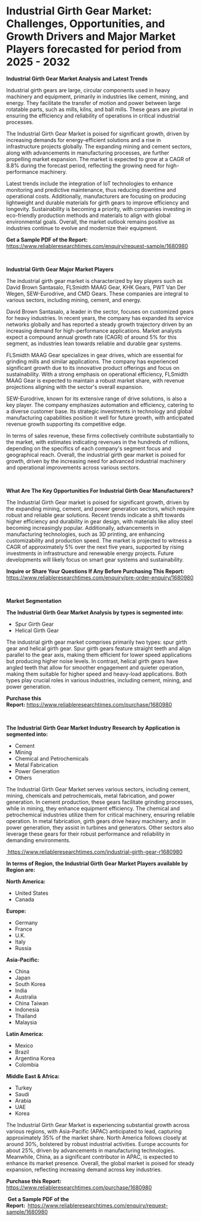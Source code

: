 <p><h1>Industrial Girth Gear Market: Challenges, Opportunities, and Growth Drivers and Major Market Players forecasted for period from 2025 - 2032</h1></p><p><strong>Industrial Girth Gear Market Analysis and Latest Trends</strong></p>
<p><p>Industrial girth gears are large, circular components used in heavy machinery and equipment, primarily in industries like cement, mining, and energy. They facilitate the transfer of motion and power between large rotatable parts, such as mills, kilns, and ball mills. These gears are pivotal in ensuring the efficiency and reliability of operations in critical industrial processes.</p><p>The Industrial Girth Gear Market is poised for significant growth, driven by increasing demands for energy-efficient solutions and a rise in infrastructure projects globally. The expanding mining and cement sectors, along with advancements in manufacturing processes, are further propelling market expansion. The market is expected to grow at a CAGR of 8.8% during the forecast period, reflecting the growing need for high-performance machinery.</p><p>Latest trends include the integration of IoT technologies to enhance monitoring and predictive maintenance, thus reducing downtime and operational costs. Additionally, manufacturers are focusing on producing lightweight and durable materials for girth gears to improve efficiency and longevity. Sustainability is becoming a priority, with companies investing in eco-friendly production methods and materials to align with global environmental goals. Overall, the market outlook remains positive as industries continue to evolve and modernize their equipment.</p></p>
<p><strong>Get a Sample PDF of the Report:&nbsp;</strong> <a href="https://www.reliableresearchtimes.com/enquiry/request-sample/1680980?utm_campaign=3107&utm_medium=2&utm_source=Github&utm_content=ia&utm_term=16042025&utm_id=industrial-girth-gear">https://www.reliableresearchtimes.com/enquiry/request-sample/1680980</a></p>
<p>&nbsp;</p>
<p><strong>Industrial Girth Gear Major Market Players</strong></p>
<p><p>The industrial girth gear market is characterized by key players such as David Brown Santasalo, FLSmidth MAAG Gear, KHK Gears, PWT Van Der Wegen, SEW-Eurodrive, and CMD Gears. These companies are integral to various sectors, including mining, cement, and energy.</p><p>David Brown Santasalo, a leader in the sector, focuses on customized gears for heavy industries. In recent years, the company has expanded its service networks globally and has reported a steady growth trajectory driven by an increasing demand for high-performance applications. Market analysts expect a compound annual growth rate (CAGR) of around 5% for this segment, as industries lean towards reliable and durable gear systems.</p><p>FLSmidth MAAG Gear specializes in gear drives, which are essential for grinding mills and similar applications. The company has experienced significant growth due to its innovative product offerings and focus on sustainability. With a strong emphasis on operational efficiency, FLSmidth MAAG Gear is expected to maintain a robust market share, with revenue projections aligning with the sector's overall expansion.</p><p>SEW-Eurodrive, known for its extensive range of drive solutions, is also a key player. The company emphasizes automation and efficiency, catering to a diverse customer base. Its strategic investments in technology and global manufacturing capabilities position it well for future growth, with anticipated revenue growth supporting its competitive edge.</p><p>In terms of sales revenue, these firms collectively contribute substantially to the market, with estimates indicating revenues in the hundreds of millions, depending on the specifics of each company's segment focus and geographical reach. Overall, the industrial girth gear market is poised for growth, driven by the increasing need for advanced industrial machinery and operational improvements across various sectors.</p></p>
<p>&nbsp;</p>
<p><strong>What Are The Key Opportunities For Industrial Girth Gear Manufacturers?</strong></p>
<p><p>The Industrial Girth Gear market is poised for significant growth, driven by the expanding mining, cement, and power generation sectors, which require robust and reliable gear solutions. Recent trends indicate a shift towards higher efficiency and durability in gear design, with materials like alloy steel becoming increasingly popular. Additionally, advancements in manufacturing technologies, such as 3D printing, are enhancing customizability and production speed. The market is projected to witness a CAGR of approximately 5% over the next five years, supported by rising investments in infrastructure and renewable energy projects. Future developments will likely focus on smart gear systems and sustainability.</p></p>
<p><strong>Inquire or Share Your Questions If Any Before Purchasing This Report:</strong> <a href="https://www.reliableresearchtimes.com/enquiry/pre-order-enquiry/1680980?utm_campaign=3107&utm_medium=2&utm_source=Github&utm_content=ia&utm_term=16042025&utm_id=industrial-girth-gear">https://www.reliableresearchtimes.com/enquiry/pre-order-enquiry/1680980</a></p>
<p>&nbsp;</p>
<p><strong>Market Segmentation</strong></p>
<p><strong>The Industrial Girth Gear Market Analysis by types is segmented into:</strong></p>
<p><ul><li>Spur Girth Gear</li><li>Helical Girth Gear</li></ul></p>
<p><p>The industrial girth gear market comprises primarily two types: spur girth gear and helical girth gear. Spur girth gears feature straight teeth and align parallel to the gear axis, making them efficient for lower speed applications but producing higher noise levels. In contrast, helical girth gears have angled teeth that allow for smoother engagement and quieter operation, making them suitable for higher speed and heavy-load applications. Both types play crucial roles in various industries, including cement, mining, and power generation.</p></p>
<p><strong>Purchase this Report:&nbsp;</strong><a href="https://www.reliableresearchtimes.com/purchase/1680980?utm_campaign=3107&utm_medium=2&utm_source=Github&utm_content=ia&utm_term=16042025&utm_id=industrial-girth-gear">https://www.reliableresearchtimes.com/purchase/1680980</a></p>
<p>&nbsp;</p>
<p><strong>The Industrial Girth Gear Market Industry Research by Application is segmented into:</strong></p>
<p><ul><li>Cement</li><li>Mining</li><li>Chemical and Petrochemicals</li><li>Metal Fabrication</li><li>Power Generation</li><li>Others</li></ul></p>
<p><p>The Industrial Girth Gear Market serves various sectors, including cement, mining, chemicals and petrochemicals, metal fabrication, and power generation. In cement production, these gears facilitate grinding processes, while in mining, they enhance equipment efficiency. The chemical and petrochemical industries utilize them for critical machinery, ensuring reliable operation. In metal fabrication, girth gears drive heavy machinery, and in power generation, they assist in turbines and generators. Other sectors also leverage these gears for their robust performance and reliability in demanding environments.</p></p>
<p><a href="https://www.reliableresearchtimes.com/industrial-girth-gear-r1680980?utm_campaign=3107&utm_medium=2&utm_source=Github&utm_content=ia&utm_term=16042025&utm_id=industrial-girth-gear">&nbsp;https://www.reliableresearchtimes.com/industrial-girth-gear-r1680980</a></p>
<p><strong>In terms of Region, the Industrial Girth Gear Market Players available by Region are:</strong></p>
<p>
    <p> <strong> North America: </strong>
        <ul>
            <li>United States</li>
            <li>Canada</li>
        </ul>
        </p> 
    <p> <strong> Europe: </strong>
        <ul>
            <li>Germany</li>
            <li>France</li>
            <li>U.K.</li>
            <li>Italy</li>
            <li>Russia</li>
        </ul>
        </p> 
    <p> <strong> Asia-Pacific: </strong>
        <ul>
            <li>China</li>
            <li>Japan</li>
            <li>South Korea</li>
            <li>India</li>
            <li>Australia</li>
            <li>China Taiwan</li>
            <li>Indonesia</li>
            <li>Thailand</li>
            <li>Malaysia</li>
        </ul>
        </p> 
    <p> <strong> Latin America: </strong>
        <ul>
            <li>Mexico</li>
            <li>Brazil</li>
            <li>Argentina Korea</li>
            <li>Colombia</li>
        </ul>
        </p> 
    <p> <strong> Middle East & Africa: </strong>
        <ul>
            <li>Turkey</li>
            <li>Saudi</li>
            <li>Arabia</li>
            <li>UAE</li>
            <li>Korea</li>
        </ul>
    </p>
    </p>
<p><p>The Industrial Girth Gear Market is experiencing substantial growth across various regions, with Asia-Pacific (APAC) anticipated to lead, capturing approximately 35% of the market share. North America follows closely at around 30%, bolstered by robust industrial activities. Europe accounts for about 25%, driven by advancements in manufacturing technologies. Meanwhile, China, as a significant contributor in APAC, is expected to enhance its market presence. Overall, the global market is poised for steady expansion, reflecting increasing demand across key industries.</p></p>
<p><strong>Purchase this Report: </strong><a href="https://www.reliableresearchtimes.com/purchase/1680980?utm_campaign=3107&utm_medium=2&utm_source=Github&utm_content=ia&utm_term=16042025&utm_id=industrial-girth-gear">https://www.reliableresearchtimes.com/purchase/1680980</a></p>
<p>&nbsp;<strong>Get a Sample PDF of the Report:&nbsp;&nbsp;</strong><a href="https://www.reliableresearchtimes.com/enquiry/request-sample/1680980?utm_campaign=3107&utm_medium=2&utm_source=Github&utm_content=ia&utm_term=16042025&utm_id=industrial-girth-gear">https://www.reliableresearchtimes.com/enquiry/request-sample/1680980</a></p>
<p><strong></strong></p>
<p><p></p><p></p><p></p></p>
